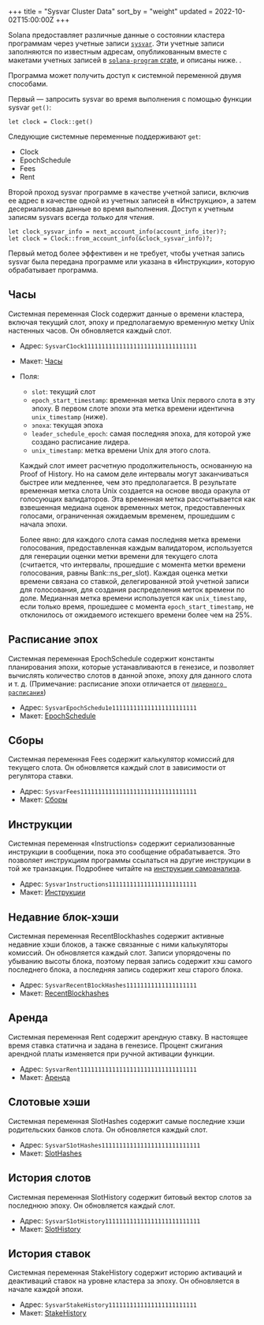 +++
title = "Sysvar Cluster Data"
sort_by = "weight"
updated = 2022-10-02T15:00:00Z
+++

Solana предоставляет различные данные о состоянии кластера программам через учетные записи [`sysvar`](terminology.md#sysvar). Эти учетные записи заполняются по известным адресам, опубликованным вместе с макетами учетных записей в [`solana-program` crate](https://docs.rs/solana-program/VERSION_FOR_DOCS_RS/solana_program/sysvar/index.html), и описаны ниже. .

Программа может получить доступ к системной переменной двумя способами.

Первый — запросить sysvar во время выполнения с помощью функции sysvar `get()`:

```
let clock = Clock::get()
```

Следующие системные переменные поддерживают `get`:

- Clock
- EpochSchedule
- Fees
- Rent

Второй проход sysvar программе в качестве учетной записи, включив ее адрес в качестве одной из учетных записей в «Инструкцию», а затем десериализовав данные во время выполнения. Доступ к учетным записям sysvars всегда _только для чтения_.

```
let clock_sysvar_info = next_account_info(account_info_iter)?;
let clock = Clock::from_account_info(&clock_sysvar_info)?;
```

Первый метод более эффективен и не требует, чтобы учетная запись sysvar была передана программе или указана в «Инструкции», которую обрабатывает программа.

## Часы

Системная переменная Clock содержит данные о времени кластера, включая текущий слот, эпоху и предполагаемую временную метку Unix настенных часов. Он обновляется каждый слот.

- Адрес: `SysvarC1ock11111111111111111111111111111111`

- Макет: [Часы](https://docs.rs/solana-program/VERSION_FOR_DOCS_RS/solana_program/clock/struct.Clock.html)

- Поля:
  
  - `slot`: текущий слот
  - `epoch_start_timestamp`: временная метка Unix первого слота в эту эпоху. В первом слоте эпохи эта метка времени идентична `unix_timestamp` (ниже).
  - `эпоха`: текущая эпоха
  - `leader_schedule_epoch`: самая последняя эпоха, для которой уже создано расписание лидера.
  - `unix_timestamp`: метка времени Unix для этого слота.
  
  Каждый слот имеет расчетную продолжительность, основанную на Proof of History. Но на самом деле интервалы могут заканчиваться быстрее или медленнее, чем это предполагается. В результате временная метка слота Unix создается на основе ввода оракула от голосующих валидаторов. Эта временная метка рассчитывается как взвешенная медиана оценок временных меток, предоставленных голосами, ограниченная ожидаемым временем, прошедшим с начала эпохи.
  
  Более явно: для каждого слота самая последняя метка времени голосования, предоставленная каждым валидатором, используется для генерации оценки метки времени для текущего слота (считается, что интервалы, прошедшие с момента метки времени голосования, равны Bank::ns_per_slot). Каждая оценка метки времени связана со ставкой, делегированной этой учетной записи для голосования, для создания распределения меток времени по доле. Медианная метка времени используется как `unix_timestamp`, если только время, прошедшее с момента `epoch_start_timestamp`, не отклонилось от ожидаемого истекшего времени более чем на 25%.

## Расписание эпох

Системная переменная EpochSchedule содержит константы планирования эпохи, которые устанавливаются в генезисе, и позволяет вычислять количество слотов в данной эпохе, эпоху для данного слота и т. д. (Примечание: расписание эпохи отличается от [`лидерного расписания`](terminology.md#лидер-расписание))

- Адрес: `SysvarEpochSchedu1e111111111111111111111111`
- Макет: [EpochSchedule](https://docs.rs/solana-program/VERSION_FOR_DOCS_RS/solana_program/epoch_schedule/struct.EpochSchedule.html)

## Сборы

Системная переменная Fees содержит калькулятор комиссий для текущего слота. Он обновляется каждый слот в зависимости от регулятора ставки.

- Адрес: `SysvarFees111111111111111111111111111111111`
- Макет: [Сборы](https://docs.rs/solana-program/VERSION_FOR_DOCS_RS/solana_program/sysvar/fees/struct.Fees.html)

## Инструкции

Системная переменная «Instructions» содержит сериализованные инструкции в сообщении, пока это сообщение обрабатывается. Это позволяет инструкциям программы ссылаться на другие инструкции в той же транзакции. Подробнее читайте на [инструкции самоанализа](implemented-proposals/instruction_introspection/).

- Адрес: `Sysvar1nstructions1111111111111111111111111`
- Макет: [Инструкции](https://docs.rs/solana-program/VERSION_FOR_DOCS_RS/solana_program/sysvar/instructions/struct.Instructions.html)

## Недавние блок-хэши

Системная переменная RecentBlockhashes содержит активные недавние хэши блоков, а также связанные с ними калькуляторы комиссий. Он обновляется каждый слот. Записи упорядочены по убыванию высоты блока, поэтому первая запись содержит хэш самого последнего блока, а последняя запись содержит хеш старого блока.

- Адрес: `SysvarRecentB1ockHashes11111111111111111111`
- Макет: [RecentBlockhashes](https://docs.rs/solana-program/VERSION_FOR_DOCS_RS/solana_program/sysvar/recent_blockhashes/struct.RecentBlockhashes.html)

## Аренда

Системная переменная Rent содержит арендную ставку. В настоящее время ставка статична и задана в генезисе. Процент сжигания арендной платы изменяется при ручной активации функции.

- Адрес: `SysvarRent111111111111111111111111111111111`
- Макет: [Аренда](https://docs.rs/solana-program/VERSION_FOR_DOCS_RS/solana_program/rent/struct.Rent.html)

## Слотовые хэши

Системная переменная SlotHashes содержит самые последние хэши родительских банков слота. Он обновляется каждый слот.

- Адрес: `SysvarS1otHashes1111111111111111111111111111`
- Макет: [SlotHashes](https://docs.rs/solana-program/VERSION_FOR_DOCS_RS/solana_program/slot_hashes/struct.SlotHashes.html)

## История слотов

Системная переменная SlotHistory содержит битовый вектор слотов за последнюю эпоху. Он обновляется каждый слот.

- Адрес: `SysvarS1otHistory111111111111111111111111111`
- Макет: [SlotHistory](https://docs.rs/solana-program/VERSION_FOR_DOCS_RS/solana_program/slot_history/struct.SlotHistory.html)

## История ставок

Системная переменная StakeHistory содержит историю активаций и деактиваций ставок на уровне кластера за эпоху. Он обновляется в начале каждой эпохи.

- Адрес: `SysvarStakeHistory1111111111111111111111111`
- Макет: [StakeHistory](https://docs.rs/solana-program/VERSION_FOR_DOCS_RS/solana_program/stake_history/struct.StakeHistory.html)
